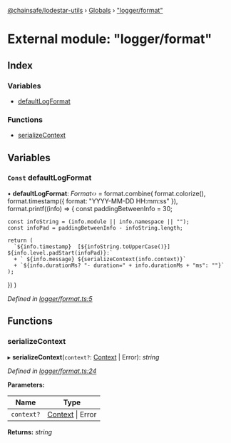 [@chainsafe/lodestar-utils](../README.md) › [Globals](../globals.md) › ["logger/format"](_logger_format_.md)

# External module: "logger/format"

## Index

### Variables

* [defaultLogFormat](_logger_format_.md#const-defaultlogformat)

### Functions

* [serializeContext](_logger_format_.md#serializecontext)

## Variables

### `Const` defaultLogFormat

• **defaultLogFormat**: *Format‹›* = format.combine(
  format.colorize(),
  format.timestamp({
    format: "YYYY-MM-DD HH:mm:ss"
  }),
  format.printf((info) => {
    const paddingBetweenInfo = 30;

    const infoString = (info.module || info.namespace || "");
    const infoPad = paddingBetweenInfo - infoString.length;

    return (
      `${info.timestamp}  [${infoString.toUpperCase()}] ${info.level.padStart(infoPad)}:`
      + ` ${info.message} ${serializeContext(info.context)}`
      + `${info.durationMs? "- duration=" + info.durationMs + "ms": ""}`
    );
  })
)

*Defined in [logger/format.ts:5](https://github.com/ChainSafe/lodestar/blob/14ce11e45/packages/lodestar-utils/src/logger/format.ts#L5)*

## Functions

###  serializeContext

▸ **serializeContext**(`context?`: [Context](_logger_interface_.md#context) | Error): *string*

*Defined in [logger/format.ts:24](https://github.com/ChainSafe/lodestar/blob/14ce11e45/packages/lodestar-utils/src/logger/format.ts#L24)*

**Parameters:**

Name | Type |
------ | ------ |
`context?` | [Context](_logger_interface_.md#context) &#124; Error |

**Returns:** *string*
